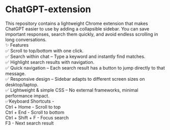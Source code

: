 # ChatGPT-extension
This repository contains a lightweight Chrome extension that makes ChatGPT easier to use by adding a collapsible sidebar. You can save important responses, search them quickly, and avoid endless scrolling in long conversations.<br>
✨ Features<br>
✅ Scroll to top/bottom with one click.<br>
✅ Search within chat – Type a keyword and instantly find matches.<br>
✅ Highlight search results with navigation.<br>
✅ Quick navigation – Each search result has a button to jump directly to that message.<br>
✅ Responsive design – Sidebar adapts to different screen sizes on desktop/laptop.<br>
✅ Lightweight & simple CSS – No external frameworks, minimal performance impact.<br>
✅Keyboard Shortcuts -<br>
Ctrl + Home - Scroll to top<br>
Ctrl + End - Scroll to bottom<br>
Ctrl + Shift + F - Focus search<br>
F3 - Next search result<br>
